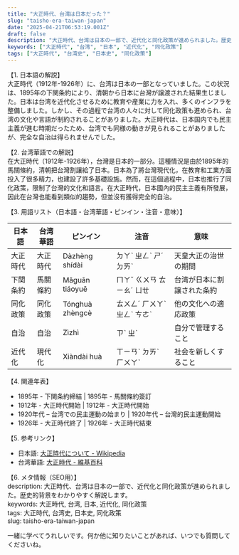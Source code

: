 ```yaml
---
title: "大正時代、台湾は日本だった？"
slug: "taisho-era-taiwan-japan"
date: "2025-04-21T06:53:19.001Z"
draft: false
description: "大正時代、台湾は日本の一部で、近代化と同化政策が進められました。歴史的背景をわかりやすく解説します。"
keywords: ["大正時代", "台湾", "日本", "近代化", "同化政策"]
tags: ["大正時代", "台湾史", "日本史", "同化政策"]
---
```


【1. 日本語の解説】  
大正時代（1912年-1926年）に、台湾は日本の一部となっていました。この状況は、1895年の下関条約により、清朝から日本に台灣が譲渡された結果生じました。日本は台湾を近代化させるために教育や産業に力を入れ、多くのインフラを整備しました。しかし、その過程で台湾の人々に対して同化政策も進められ、台湾の文化や言語が制約されることがありました。大正時代は、日本国内でも民主主義が進む時期だったため、台湾でも同様の動きが見られることがありましたが、完全な自治は得られませんでした。

【2. 台湾華語での解説】  
在大正時代（1912年-1926年），台灣是日本的一部分。這種情況是由於1895年的馬關條約，清朝把台灣割讓給了日本。日本為了將台灣現代化，在教育和工業方面投入了很多精力，也建設了許多基礎設施。然而，在這個過程中，日本也推行了同化政策，限制了台灣的文化和語言。在大正時代，日本國內的民主主義有所發展，因此在台灣也能看到類似的趨勢，但並沒有獲得完全的自治。

【3. 用語リスト（日本語・台湾華語・ピンイン・注音・意味）】  

| 日本語     | 台湾華語     | ピンイン        | 注音        | 意味                       |
|------------|--------------|-----------------|-------------|----------------------------|
| 大正時代   | 大正時代     | Dàzhèng shídài | ㄉㄚˋ ㄓㄥˋ ㄕˊ ㄉㄞˋ | 天皇大正の治世の期間       |
| 下関条約   | 馬關條約     | Mǎguān tiáoyuē | ㄇㄚˇ ㄍㄨㄢ ㄊㄧㄠˊ ㄩㄝ   | 台湾が日本に割譲された条約 |
| 同化政策   | 同化政策     | Tónghuà zhèngcè | ㄊㄨㄥˊ ㄏㄨㄚˋ ㄓㄥˋ ㄘㄜˋ | 他の文化への適応政策     |
| 自治       | 自治         | Zìzhì           | ㄗˋ ㄓˋ       | 自分で管理すること         |
| 近代化     | 現代化       | Xiàndài huà    | ㄒㄧㄢˋ ㄉㄞˋ ㄏㄨㄚˋ   | 社会を新しくすること     |

【4. 関連年表】  

- 1895年 - 下関条約締結 | 1895年 - 馬關條約簽訂
- 1912年 - 大正時代開始 | 1912年 - 大正時代開始
- 1920年代 – 台湾での民主運動の始まり | 1920年代 – 台灣的民主運動開始
- 1926年 - 大正時代終了 | 1926年 - 大正時代結束

【5. 参考リンク】  

- 日本語: [大正時代について - Wikipedia](https://ja.wikipedia.org/wiki/大正)
- 台湾華語: [大正時代 - 維基百科](https://zh.wikipedia.org/wiki/大正時代)

【6. メタ情報（SEO用）】  
description: 大正時代、台湾は日本の一部で、近代化と同化政策が進められました。歴史的背景をわかりやすく解説します。  
keywords: 大正時代, 台湾, 日本, 近代化, 同化政策  
tags: 大正時代, 台湾史, 日本史, 同化政策  
slug: taisho-era-taiwan-japan

一緒に学べてうれしいです。何か他に知りたいことがあれば、いつでも質問してくださいね。